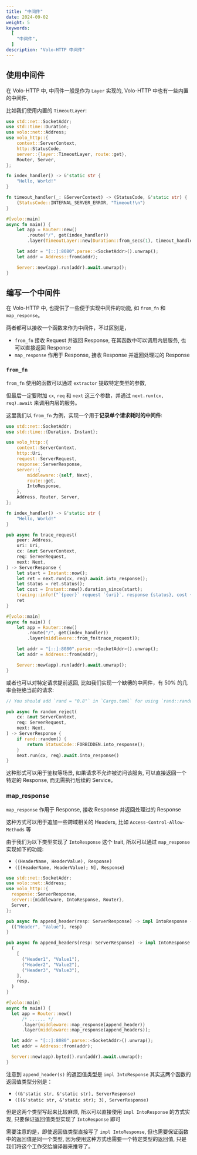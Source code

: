 ```yaml
---
title: "中间件"
date: 2024-09-02
weight: 5
keywords:
  [
    "中间件",
  ]
description: "Volo-HTTP 中间件"
---
```


## 使用中间件

在 Volo-HTTP 中, 中间件一般是作为 `Layer` 实现的, Volo-HTTP 中也有一些内置的中间件,

比如我们使用内置的 `TimeoutLayer`: 

```rust
use std::net::SocketAddr;
use std::time::Duration;
use volo::net::Address;
use volo_http::{
    context::ServerContext,
    http::StatusCode,
    server::{layer::TimeoutLayer, route::get},
    Router, Server,
};

fn index_handler() -> &'static str {
    "Hello, World!"
}

fn timeout_handler(_: &ServerContext) -> (StatusCode, &'static str) {
    (StatusCode::INTERNAL_SERVER_ERROR, "Timeout!\n")
}

#[volo::main]
async fn main() {
    let app = Router::new()
        .route("/", get(index_handler))
        .layer(TimeoutLayer::new(Duration::from_secs(1), timeout_handler));

    let addr = "[::]:8080".parse::<SocketAddr>().unwrap();
    let addr = Address::from(addr);

    Server::new(app).run(addr).await.unwrap();
}
```

## 编写一个中间件

在 Volo-HTTP 中, 也提供了一些便于实现中间件的功能, 如 `from_fn` 和 `map_response`。

两者都可以接收一个函数来作为中间件，不过区别是，
- `from_fn` 接收 Request 并返回 Response, 在其函数中可以调用内层服务, 也可以直接返回 Response
- `map_response` 作用于 Response, 接收 Response 并返回处理过的 Response

### `from_fn`

`from_fn` 使用的函数可以通过 `extractor` 提取特定类型的参数,

但最后一定要附加 `cx`, `req` 和 `next` 这三个参数，并通过 `next.run(cx, req).await` 来调用内层的服务。

这里我们以 `from_fn` 为例，实现一个用于**记录单个请求耗时的中间件**:

```rust
use std::net::SocketAddr;
use std::time::{Duration, Instant};

use volo_http::{
    context::ServerContext,
    http::Uri,
    request::ServerRequest,
    response::ServerResponse,
    server::{
        middleware::{self, Next},
        route::get,
        IntoResponse,
    },
    Address, Router, Server,
};

fn index_handler() -> &'static str {
    "Hello, World!"
}

pub async fn trace_request(
    peer: Address,
    uri: Uri,
    cx: &mut ServerContext,
    req: ServerRequest,
    next: Next,
) -> ServerResponse {
    let start = Instant::now();
    let ret = next.run(cx, req).await.into_response();
    let status = ret.status();
    let cost = Instant::now().duration_since(start);
    tracing::info!("`{peer}` request `{uri}`, response {status}, cost {cost:?}");
    ret
}

#[volo::main]
async fn main() {
    let app = Router::new()
        .route("/", get(index_handler))
        .layer(middleware::from_fn(trace_request));

    let addr = "[::]:8080".parse::<SocketAddr>().unwrap();
    let addr = Address::from(addr);

    Server::new(app).run(addr).await.unwrap();
}

```

或者也可以对特定请求提前返回, 比如我们实现一个~~缺德~~的中间件，有 50% 的几率会拒绝当前的请求:

```rust
// You should add `rand = "0.8"` in `Cargo.toml` for using `rand::random`

pub async fn random_reject(
    cx: &mut ServerContext,
    req: ServerRequest,
    next: Next,
) -> ServerResponse {
    if rand::random() {
        return StatusCode::FORBIDDEN.into_response();
    }
    next.run(cx, req).await.into_response()
}
```

这种形式可以用于鉴权等场景, 如果请求不允许被访问该服务, 可以直接返回一个特定的 Response, 而无需执行后续的 Service。

### map_response

`map_response` 作用于 Response, 接收 Response 并返回处理过的 Response

这种方式可以用于追加一些跨域相关的 Headers, 比如 `Access-Control-Allow-Methods` 等

由于我们为以下类型实现了 `IntoResponse` 这个 trait, 所以可以通过 `map_response` 实现如下的功能:
- `((HeaderName, HeaderValue), Response)`
- `([(HeaderName, HeaderValue); N], Response`)

```rust
use std::net::SocketAddr;
use volo::net::Address;
use volo_http::{
  response::ServerResponse,
  server::{middleware, IntoResponse, Router},
  Server,
};

pub async fn append_header(resp: ServerResponse) -> impl IntoResponse {
  (("Header", "Value"), resp)
}

pub async fn append_headers(resp: ServerResponse) -> impl IntoResponse {
  (
    [
      ("Header1", "Value1"),
      ("Header2", "Value2"),
      ("Header3", "Value3"),
    ],
    resp,
  )
}

#[volo::main]
async fn main() {
  let app = Router::new()
      /* ...... */
      .layer(middleware::map_response(append_header))
      .layer(middleware::map_response(append_headers));

  let addr = "[::]:8080".parse::<SocketAddr>().unwrap();
  let addr = Address::from(addr);

  Server::new(app).byted().run(addr).await.unwrap();
}
```

注意到 `append_header(s)` 的返回值类型是 `impl IntoResponse`
其实这两个函数的返回值类型分别是：
- `((&'static str, &'static str), ServerResponse)`
- `([(&'static str, &'static str); 3], ServerResponse)`

但是这两个类型写起来比较麻烦, 所以可以直接使用 `impl IntoResponse` 的方式实现, 只要保证返回值类型实现了 `IntoResponse` 即可

需要注意的是，即使返回值类型直接写了 `impl IntoResponse`, 但也需要保证函数中的返回值是同一个类型, 
因为使用这种方式也需要一个特定类型的返回值, 只是我们将这个工作交给编译器来推导了。

